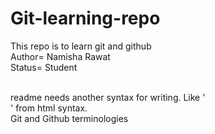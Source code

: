 # Git-learning-repo
This repo is to learn git and github<br>
Author= Namisha Rawat<br>
Status= Student

<br>
readme needs another syntax for writing. Like '<br>' from html syntax. <br>
Git and Github terminologies
